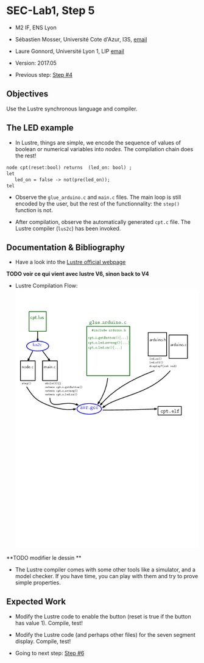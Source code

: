 # SEC-Lab1, Step 5

  * M2 IF, ENS Lyon
  * Sébastien Mosser, Université Cote d'Azur, I3S, [email](mailto:mosser@i3s.unice.fr)
  * Laure Gonnord, Université Lyon 1, LIP [email](mailto:laure.gonnord@ens-lyon.fr)
  * Version: 2017.05

  * Previous step: [Step #4](https://github.com/mosser/sec-labs/blob/master/lab_1/step_4.md)


## Objectives

Use the Lustre synchronous language and compiler.


## The LED example


* In Lustre, things are simple, we encode the sequence of values of
boolean or numerical variables into _nodes_. The compilation chain does the rest!

```
node cpt(reset:bool) returns  (led_on: bool) ;
let
   led_on = false -> not(pre(led_on));
tel
```

* Observe the  `glue_arduino.c` and `main.c` files. The main loop is
  still encoded by the user, but the rest of the functionnality: the
  `step()` function is not.

* After compilation, observe the automatically generated `cpt.c`
  file. The Lustre compiler (`lus2c`) has been invoked.


## Documentation & Bibliography

* Have a look into the 
[Lustre official webpage](http://www-verimag.imag.fr/Lustre-V6.html?lang=fr)

**TODO voir ce qui vient avec lustre V6, sinon back to V4**

* Lustre Compilation Flow: 
![Lustre compilation flow](figs/compilChainLustre.png)

**TODO modifier le dessin **

* The Lustre compiler comes with some other tools like a simulator, and
 a model checker. If you have time, you can play with them and try to
 prove simple properties.

## Expected Work

* Modify the Lustre code to enable the button (reset is true if the
button has value 1). Compile, test!

* Modify the Lustre code (and perhaps other files) for the seven
segment display. Compile, test!


 * Going to next step: [Step #6](https://github.com/mosser/sec-labs/blob/master/lab_1/step_6.md)
